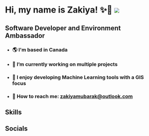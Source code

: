 # Hi, my name is Zakiya! ✨🌙 ![](https://media2.giphy.com/media/uGnFulbzOFMIBnk9Qn/200w.gif?cid=6c09b9521uv05oho0go1izyydqlo3z77xs5u4bj4xigjadv0&ep=v1_stickers_search&rid=200w.gif&ct=s)

## Software Developer and Environment Ambassador
  - ### 🌎 I'm based in Canada
  - ### 🔨 I’m currently working on multiple projects
  - ### 🌴 I enjoy developing Machine Learning tools with a GIS focus
  - ### 📩 How to reach me: zakiyamubarak@outlook.com 
## Skills

## Socials
